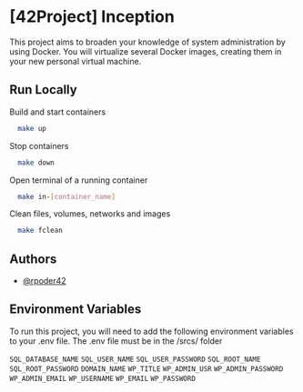 # [42Project] Inception

This project aims to broaden your knowledge of system administration by using Docker.
You will virtualize several Docker images, creating them in your new personal virtual
machine.


## Run Locally

Build and start containers
```bash
  make up
```

Stop containers
```bash
  make down
```

Open terminal of a running container

```bash
  make in-[container_name]
```

Clean files, volumes, networks and images

```bash
  make fclean
```

## Authors

- [@rpoder42](https://www.github.com/rpoder42)


## Environment Variables

To run this project, you will need to add the following environment variables to your .env file.
The .env file must be in the /srcs/ folder

`SQL_DATABASE_NAME`
`SQL_USER_NAME`
`SQL_USER_PASSWORD`
`SQL_ROOT_NAME`
`SQL_ROOT_PASSWORD`
`DOMAIN_NAME`
`WP_TITLE`
`WP_ADMIN_USR`
`WP_ADMIN_PASSWORD`
`WP_ADMIN_EMAIL`
`WP_USERNAME`
`WP_EMAIL`
`WP_PASSWORD`

